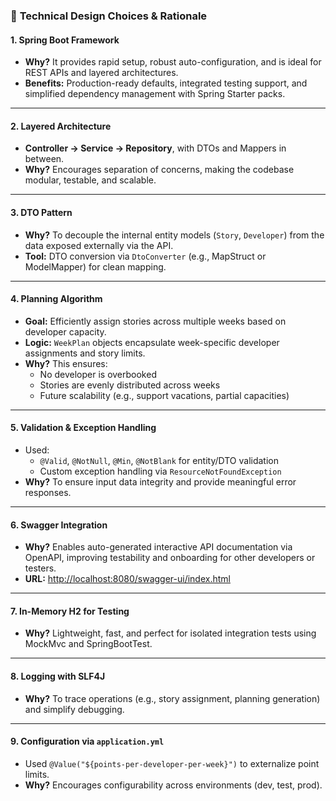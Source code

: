 ### 🧠 **Technical Design Choices & Rationale**

#### 1. **Spring Boot Framework**
- **Why?** It provides rapid setup, robust auto-configuration, and is ideal for REST APIs and layered architectures.
- **Benefits:** Production-ready defaults, integrated testing support, and simplified dependency management with Spring Starter packs.

---

#### 2. **Layered Architecture**
- **Controller → Service → Repository**, with DTOs and Mappers in between.
- **Why?** Encourages separation of concerns, making the codebase modular, testable, and scalable.

---

#### 3. **DTO Pattern**
- **Why?** To decouple the internal entity models (`Story`, `Developer`) from the data exposed externally via the API.
- **Tool:** DTO conversion via `DtoConverter` (e.g., MapStruct or ModelMapper) for clean mapping.

---

#### 4. **Planning Algorithm**
- **Goal:** Efficiently assign stories across multiple weeks based on developer capacity.
- **Logic:** `WeekPlan` objects encapsulate week-specific developer assignments and story limits.
- **Why?** This ensures:
  - No developer is overbooked
  - Stories are evenly distributed across weeks
  - Future scalability (e.g., support vacations, partial capacities)

---

#### 5. **Validation & Exception Handling**
- Used:
  - `@Valid`, `@NotNull`, `@Min`, `@NotBlank` for entity/DTO validation
  - Custom exception handling via `ResourceNotFoundException`
- **Why?** To ensure input data integrity and provide meaningful error responses.

---

#### 6. **Swagger Integration**
- **Why?** Enables auto-generated interactive API documentation via OpenAPI, improving testability and onboarding for other developers or testers.
- **URL:** [http://localhost:8080/swagger-ui/index.html](http://localhost:8080/swagger-ui/index.html)

---

#### 7. **In-Memory H2 for Testing**
- **Why?** Lightweight, fast, and perfect for isolated integration tests using MockMvc and SpringBootTest.

---

#### 8. **Logging with SLF4J**
- **Why?** To trace operations (e.g., story assignment, planning generation) and simplify debugging.

---

#### 9. **Configuration via `application.yml`**
- Used `@Value("${points-per-developer-per-week}")` to externalize point limits.
- **Why?** Encourages configurability across environments (dev, test, prod).
